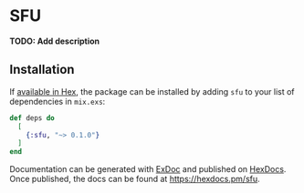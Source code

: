 # SFU

**TODO: Add description**

## Installation

If [available in Hex](https://hex.pm/docs/publish), the package can be installed
by adding `sfu` to your list of dependencies in `mix.exs`:

```elixir
def deps do
  [
    {:sfu, "~> 0.1.0"}
  ]
end
```

Documentation can be generated with [ExDoc](https://github.com/elixir-lang/ex_doc)
and published on [HexDocs](https://hexdocs.pm). Once published, the docs can
be found at <https://hexdocs.pm/sfu>.

